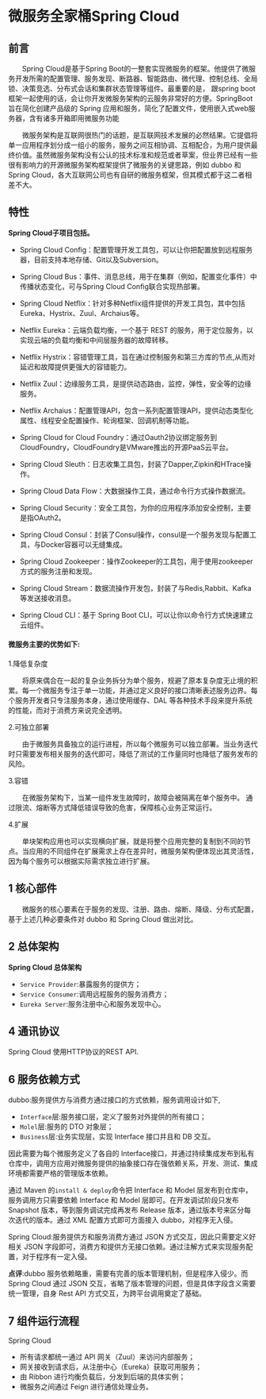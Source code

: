 # 微服务全家桶Spring Cloud

## 前言
　　Spring Cloud是基于Spring Boot的一整套实现微服务的框架。他提供了微服务开发所需的配置管理、服务发现、断路器、智能路由、微代理、控制总线、全局锁、决策竞选、分布式会话和集群状态管理等组件。最重要的是， 跟spring boot框架一起使用的话，会让你开发微服务架构的云服务非常好的方便。SpringBoot旨在简化创建产品级的 Spring 应用和服务，简化了配置文件，使用嵌入式web服务器，含有诸多开箱即用微服务功能

　　微服务架构是互联网很热门的话题，是互联网技术发展的必然结果。它提倡将单一应用程序划分成一组小的服务，服务之间互相协调、互相配合，为用户提供最终价值。虽然微服务架构没有公认的技术标准和规范或者草案，但业界已经有一些很有影响力的开源微服务架构框架提供了微服务的关键思路，例如 dubbo 和 Spring Cloud，各大互联网公司也有自研的微服务框架，但其模式都于这二者相差不大。

## 特性
**Spring Cloud子项目包括。**

* Spring Cloud Config：配置管理开发工具包，可以让你把配置放到远程服务器，目前支持本地存储、Git以及Subversion。

* Spring Cloud Bus：事件、消息总线，用于在集群（例如，配置变化事件）中传播状态变化，可与Spring Cloud Config联合实现热部署。

* Spring Cloud Netflix：针对多种Netflix组件提供的开发工具包，其中包括Eureka、Hystrix、Zuul、Archaius等。

* Netflix Eureka：云端负载均衡，一个基于 REST 的服务，用于定位服务，以实现云端的负载均衡和中间层服务器的故障转移。

* Netflix Hystrix：容错管理工具，旨在通过控制服务和第三方库的节点,从而对延迟和故障提供更强大的容错能力。

* Netflix Zuul：边缘服务工具，是提供动态路由，监控，弹性，安全等的边缘服务。

* Netflix Archaius：配置管理API，包含一系列配置管理API，提供动态类型化属性、线程安全配置操作、轮询框架、回调机制等功能。

* Spring Cloud for Cloud Foundry：通过Oauth2协议绑定服务到CloudFoundry，CloudFoundry是VMware推出的开源PaaS云平台。

* Spring Cloud Sleuth：日志收集工具包，封装了Dapper,Zipkin和HTrace操作。

* Spring Cloud Data Flow：大数据操作工具，通过命令行方式操作数据流。

* Spring Cloud Security：安全工具包，为你的应用程序添加安全控制，主要是指OAuth2。

* Spring Cloud Consul：封装了Consul操作，consul是一个服务发现与配置工具，与Docker容器可以无缝集成。

* Spring Cloud Zookeeper：操作Zookeeper的工具包，用于使用zookeeper方式的服务注册和发现。

* Spring Cloud Stream：数据流操作开发包，封装了与Redis,Rabbit、Kafka等发送接收消息。

* Spring Cloud CLI：基于 Spring Boot CLI，可以让你以命令行方式快速建立云组件。

#### 微服务主要的优势如下:

1.降低复杂度

　　将原来偶合在一起的复杂业务拆分为单个服务，规避了原本复杂度无止境的积累。每一个微服务专注于单一功能，并通过定义良好的接口清晰表述服务边界。每个服务开发者只专注服务本身，通过使用缓存、DAL 等各种技术手段来提升系统的性能，而对于消费方来说完全透明。

2.可独立部署

　　由于微服务具备独立的运行进程，所以每个微服务可以独立部署。当业务迭代时只需要发布相关服务的迭代即可，降低了测试的工作量同时也降低了服务发布的风险。

3.容错

　　在微服务架构下，当某一组件发生故障时，故障会被隔离在单个服务中。 通过限流、熔断等方式降低错误导致的危害，保障核心业务正常运行。

4.扩展

　　单块架构应用也可以实现横向扩展，就是将整个应用完整的复制到不同的节点。当应用的不同组件在扩展需求上存在差异时，微服务架构便体现出其灵活性，因为每个服务可以根据实际需求独立进行扩展。


## 1 核心部件

　　微服务的核心要素在于服务的发现、注册、路由、熔断、降级、分布式配置，基于上述几种必要条件对 dubbo 和 Spring Cloud 做出对比。

## 2 总体架构

**Spring Cloud 总体架构**

- `Service Provider`:暴露服务的提供方；
- `Service Consumer`:调用远程服务的服务消费方；
- `Eureka Server`:服务注册中心和服务发现中心。

##  4 通讯协议

Spring Cloud 使用HTTP协议的REST API.

## 6 服务依赖方式

dubbo:服务提供方与消费方通过接口的方式依赖，服务调用设计如下,

- `Interface`层:服务接口层，定义了服务对外提供的所有接口；
- `Molel`层:服务的 DTO 对象层；
- `Business`层:业务实现层，实现 Interface 接口并且和 DB 交互。

因此需要为每个微服务定义了各自的 Interface接口，并通过持续集成发布到私有仓库中，调用方应用对微服务提供的抽象接口存在强依赖关系，开发、测试、集成环境都需要严格的管理版本依赖。

通过 Maven 的`install & deploy`命令把 Interface 和 Model 层发布到仓库中，服务调用方只需要依赖 Interface 和 Model 层即可。在开发调试阶段只发布 Snapshot 版本，等到服务调试完成再发布 Release 版本，通过版本号来区分每次迭代的版本。通过 XML 配置方式即可方面接入 dubbo，对程序无入侵。

Spring Cloud:服务提供方和服务消费方通过 JSON 方式交互，因此只需要定义好相关 JSON 字段即可，消费方和提供方无接口依赖。通过注解方式来实现服务配置，对于程序有一定入侵。

**点评**:dubbo 服务依赖略重，需要有完善的版本管理机制，但是程序入侵少。而 Spring Cloud 通过 JSON 交互，省略了版本管理的问题，但是具体字段含义需要统一管理，自身 Rest API 方式交互，为跨平台调用奠定了基础。

## 7 组件运行流程

Spring Cloud
- 所有请求都统一通过 API 网关（Zuul）来访问内部服务；
- 网关接收到请求后，从注册中心（Eureka）获取可用服务；
- 由 Ribbon 进行均衡负载后，分发到后端的具体实例；
- 微服务之间通过 Feign 进行通信处理业务。
